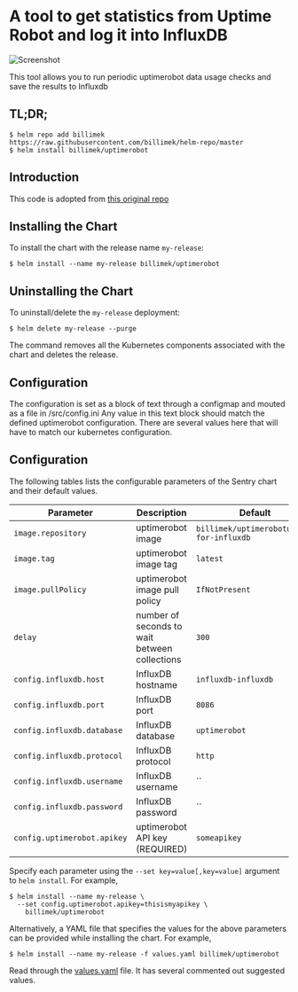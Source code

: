 # A tool to get statistics from Uptime Robot and log it into InfluxDB

![Screenshot](https://github.com/billimek/node-influx-uptimerobot/blob/master/docs/dashboard.png)

This tool allows you to run periodic uptimerobot data usage checks and save the results to Influxdb

## TL;DR;

```console
$ helm repo add billimek https://raw.githubusercontent.com/billimek/helm-repo/master
$ helm install billimek/uptimerobot
```

## Introduction

This code is adopted from [this original repo](https://github.com/trojanc/node-influx-uptimerobot)

## Installing the Chart

To install the chart with the release name `my-release`:

```console
$ helm install --name my-release billimek/uptimerobot
```
## Uninstalling the Chart

To uninstall/delete the `my-release` deployment:

```console
$ helm delete my-release --purge
```

The command removes all the Kubernetes components associated with the chart and deletes the release.

## Configuration

The configuration is set as a block of text through a configmap and mouted as a file in /src/config.ini Any value in this text block should match the defined uptimerobot configuration. There are several values here that will have to match our kubernetes configuration.

## Configuration

The following tables lists the configurable parameters of the Sentry chart and their default values.

| Parameter                            | Description                                  | Default                                                    |
| -------------------------------      | -------------------------------              | ---------------------------------------------------------- |
| `image.repository`                   | uptimerobot image                            | `billimek/uptimerobotusage-for-influxdb`                   |
| `image.tag`                          | uptimerobot image tag                        | `latest`                                                   |
| `image.pullPolicy`                   | uptimerobot image pull policy                | `IfNotPresent`                                             |
| `delay`                              | number of seconds to wait between collections | `300`                                                     |
| `config.influxdb.host`               | InfluxDB hostname                            | `influxdb-influxdb`                                        |
| `config.influxdb.port`               | InfluxDB port                                | `8086`                                                     |
| `config.influxdb.database`           | InfluxDB database                            | `uptimerobot`                                              |
| `config.influxdb.protocol`           | InfluxDB protocol                            | `http`                                                     |
| `config.influxdb.username`           | InfluxDB username                            | ``                                                         |
| `config.influxdb.password`           | InfluxDB password                            | ``                                              |
| `config.uptimerobot.apikey`          | uptimerobot API key (REQUIRED)               | `someapikey`                                               |

Specify each parameter using the `--set key=value[,key=value]` argument to `helm install`. For example,

```console
$ helm install --name my-release \
  --set config.uptimerobot.apikey=thisismyapikey \
    billimek/uptimerobot
```

Alternatively, a YAML file that specifies the values for the above parameters can be provided while installing the chart. For example,

```console
$ helm install --name my-release -f values.yaml billimek/uptimerobot
```

Read through the [values.yaml](values.yaml) file. It has several commented out suggested values.
